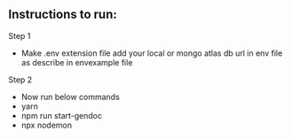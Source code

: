 
## Instructions to run:

Step 1
- Make .env extension file add your local or mongo atlas db url in env file as describe in envexample file

Step 2
- Now run below commands
 - yarn
 - npm run start-gendoc
 - npx nodemon
